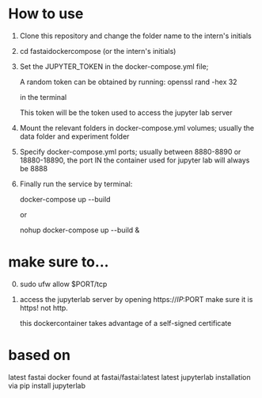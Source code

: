 # How to use
1. Clone this repository and change the folder name to the intern's initials
2. cd fastaidockercompose (or the intern's initials)
3. Set the JUPYTER_TOKEN in the docker-compose.yml file; 

    A random token can be obtained by running: openssl rand -hex 32

    in the terminal

    This token will be the token used to access the jupyter lab server

4. Mount the relevant folders in docker-compose.yml volumes; usually the data folder and experiment folder
5. Specify docker-compose.yml ports; usually between 8880-8890 or 18880-18890, the port IN the container used for jupyter lab will always be 8888
6. Finally run the service by terminal:

    docker-compose up --build

    or

    nohup docker-compose up --build &

# make sure to...
0. sudo ufw allow $PORT/tcp
1. access the jupyterlab server by opening https://$IP:$PORT  make sure it is https! not http. 

    this dockercontainer takes advantage of a self-signed certificate

# based on 
latest fastai docker found at fastai/fastai:latest
latest jupyterlab installation via pip install jupyterlab